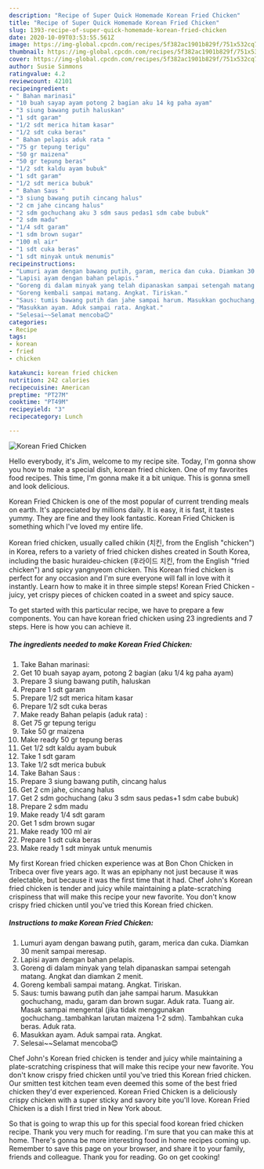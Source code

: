 ```yaml
---
description: "Recipe of Super Quick Homemade Korean Fried Chicken"
title: "Recipe of Super Quick Homemade Korean Fried Chicken"
slug: 1393-recipe-of-super-quick-homemade-korean-fried-chicken
date: 2020-10-09T03:53:55.561Z
image: https://img-global.cpcdn.com/recipes/5f382ac1901b829f/751x532cq70/korean-fried-chicken-foto-resep-utama.jpg
thumbnail: https://img-global.cpcdn.com/recipes/5f382ac1901b829f/751x532cq70/korean-fried-chicken-foto-resep-utama.jpg
cover: https://img-global.cpcdn.com/recipes/5f382ac1901b829f/751x532cq70/korean-fried-chicken-foto-resep-utama.jpg
author: Susie Simmons
ratingvalue: 4.2
reviewcount: 42101
recipeingredient:
- " Bahan marinasi"
- "10 buah sayap ayam potong 2 bagian aku 14 kg paha ayam"
- "3 siung bawang putih haluskan"
- "1 sdt garam"
- "1/2 sdt merica hitam kasar"
- "1/2 sdt cuka beras"
- " Bahan pelapis aduk rata "
- "75 gr tepung terigu"
- "50 gr maizena"
- "50 gr tepung beras"
- "1/2 sdt kaldu ayam bubuk"
- "1 sdt garam"
- "1/2 sdt merica bubuk"
- " Bahan Saus "
- "3 siung bawang putih cincang halus"
- "2 cm jahe cincang halus"
- "2 sdm gochuchang aku 3 sdm saus pedas1 sdm cabe bubuk"
- "2 sdm madu"
- "1/4 sdt garam"
- "1 sdm brown sugar"
- "100 ml air"
- "1 sdt cuka beras"
- "1 sdt minyak untuk menumis"
recipeinstructions:
- "Lumuri ayam dengan bawang putih, garam, merica dan cuka. Diamkan 30 menit sampai meresap."
- "Lapisi ayam dengan bahan pelapis."
- "Goreng di dalam minyak yang telah dipanaskan sampai setengah matang. Angkat dan diamkan 2 menit."
- "Goreng kembali sampai matang. Angkat. Tiriskan."
- "Saus: tumis bawang putih dan jahe sampai harum. Masukkan gochuchang, madu, garam dan brown sugar. Aduk rata. Tuang air. Masak sampai mengental (jika tidak menggunakan gochuchang..tambahkan larutan maizena 1-2 sdm). Tambahkan cuka beras. Aduk rata."
- "Masukkan ayam. Aduk sampai rata. Angkat."
- "Selesai~~Selamat mencoba😊"
categories:
- Recipe
tags:
- korean
- fried
- chicken

katakunci: korean fried chicken 
nutrition: 242 calories
recipecuisine: American
preptime: "PT27M"
cooktime: "PT49M"
recipeyield: "3"
recipecategory: Lunch

---
```



![Korean Fried Chicken](https://img-global.cpcdn.com/recipes/5f382ac1901b829f/751x532cq70/korean-fried-chicken-foto-resep-utama.jpg)

Hello everybody, it's Jim, welcome to my recipe site. Today, I'm gonna show you how to make a special dish, korean fried chicken. One of my favorites food recipes. This time, I'm gonna make it a bit unique. This is gonna smell and look delicious.

Korean Fried Chicken is one of the most popular of current trending meals on earth. It's appreciated by millions daily. It is easy, it is fast, it tastes yummy. They are fine and they look fantastic. Korean Fried Chicken is something which I've loved my entire life.

Korean fried chicken, usually called chikin (치킨, from the English &#34;chicken&#34;) in Korea, refers to a variety of fried chicken dishes created in South Korea, including the basic huraideu-chicken (후라이드 치킨, from the English &#34;fried chicken&#34;) and spicy yangnyeom chicken. This Korean fried chicken is perfect for any occasion and I&#39;m sure everyone will fall in love with it instantly. Learn how to make it in three simple steps! Korean Fried Chicken - juicy, yet crispy pieces of chicken coated in a sweet and spicy sauce.


To get started with this particular recipe, we have to prepare a few components. You can have korean fried chicken using 23 ingredients and 7 steps. Here is how you can achieve it.

<!--inarticleads1-->

##### The ingredients needed to make Korean Fried Chicken:

1. Take  Bahan marinasi:
1. Get 10 buah sayap ayam, potong 2 bagian (aku 1/4 kg paha ayam)
1. Prepare 3 siung bawang putih, haluskan
1. Prepare 1 sdt garam
1. Prepare 1/2 sdt merica hitam kasar
1. Prepare 1/2 sdt cuka beras
1. Make ready  Bahan pelapis (aduk rata) :
1. Get 75 gr tepung terigu
1. Take 50 gr maizena
1. Make ready 50 gr tepung beras
1. Get 1/2 sdt kaldu ayam bubuk
1. Take 1 sdt garam
1. Take 1/2 sdt merica bubuk
1. Take  Bahan Saus :
1. Prepare 3 siung bawang putih, cincang halus
1. Get 2 cm jahe, cincang halus
1. Get 2 sdm gochuchang (aku 3 sdm saus pedas+1 sdm cabe bubuk)
1. Prepare 2 sdm madu
1. Make ready 1/4 sdt garam
1. Get 1 sdm brown sugar
1. Make ready 100 ml air
1. Prepare 1 sdt cuka beras
1. Make ready 1 sdt minyak untuk menumis


My first Korean fried chicken experience was at Bon Chon Chicken in Tribeca over five years ago. It was an epiphany not just because it was delectable, but because it was the first time that it had. Chef John&#39;s Korean fried chicken is tender and juicy while maintaining a plate-scratching crispiness that will make this recipe your new favorite. You don&#39;t know crispy fried chicken until you&#39;ve tried this Korean fried chicken. 

<!--inarticleads2-->

##### Instructions to make Korean Fried Chicken:

1. Lumuri ayam dengan bawang putih, garam, merica dan cuka. Diamkan 30 menit sampai meresap.
1. Lapisi ayam dengan bahan pelapis.
1. Goreng di dalam minyak yang telah dipanaskan sampai setengah matang. Angkat dan diamkan 2 menit.
1. Goreng kembali sampai matang. Angkat. Tiriskan.
1. Saus: tumis bawang putih dan jahe sampai harum. Masukkan gochuchang, madu, garam dan brown sugar. Aduk rata. Tuang air. Masak sampai mengental (jika tidak menggunakan gochuchang..tambahkan larutan maizena 1-2 sdm). Tambahkan cuka beras. Aduk rata.
1. Masukkan ayam. Aduk sampai rata. Angkat.
1. Selesai~~Selamat mencoba😊


Chef John&#39;s Korean fried chicken is tender and juicy while maintaining a plate-scratching crispiness that will make this recipe your new favorite. You don&#39;t know crispy fried chicken until you&#39;ve tried this Korean fried chicken. Our smitten test kitchen team even deemed this some of the best fried chicken they&#39;d ever experienced. Korean Fried Chicken is a deliciously crispy chicken with a super sticky and savory bite you&#39;ll love. Korean Fried Chicken is a dish I first tried in New York about. 

So that is going to wrap this up for this special food korean fried chicken recipe. Thank you very much for reading. I'm sure that you can make this at home. There's gonna be more interesting food in home recipes coming up. Remember to save this page on your browser, and share it to your family, friends and colleague. Thank you for reading. Go on get cooking!
